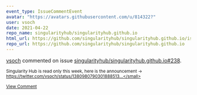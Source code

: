 ```yaml
---
event_type: IssueCommentEvent
avatar: "https://avatars.githubusercontent.com/u/814322?"
user: vsoch
date: 2021-04-22
repo_name: singularityhub/singularityhub.github.io
html_url: https://github.com/singularityhub/singularityhub.github.io/issues/238
repo_url: https://github.com/singularityhub/singularityhub.github.io
---
```


<a href='https://github.com/vsoch' target='_blank'>vsoch</a> commented on issue <a href='https://github.com/singularityhub/singularityhub.github.io/issues/238' target='_blank'>singularityhub/singularityhub.github.io#238</a>.

<small>Singularity Hub is read only this week, here is the announcement -> https://twitter.com/vsoch/status/1380980790301888513...</small>

<a href='https://github.com/singularityhub/singularityhub.github.io/issues/238' target='_blank'>View Comment</a>